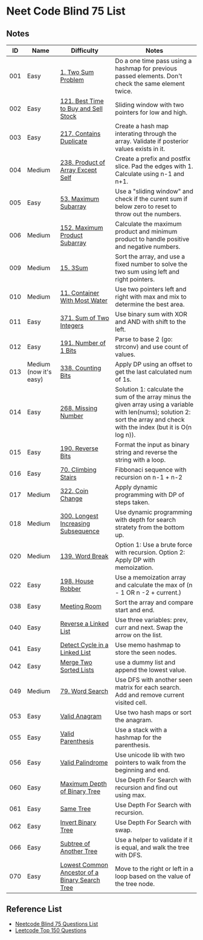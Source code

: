 # Neet Code Blind 75 List

## Notes

| ID  | Name                   | Difficulty                                                                                                                     | Notes                                                                                                                                                                         |
| --- | ---------------------- | ------------------------------------------------------------------------------------------------------------------------------ | ----------------------------------------------------------------------------------------------------------------------------------------------------------------------------- |
| 001 | Easy                   | [1. Two Sum Problem](https://leetcode.com/problems/two-sum/)                                                                   | Do a one time pass using a hashmap for previous passed elements. Don't check the same element twice.                                                                          |
| 002 | Easy                   | [121. Best Time to Buy and Sell Stock](https://leetcode.com/problems/best-time-to-buy-and-sell-stock/description/)             | Sliding window with two pointers for low and high.                                                                                                                            |
| 003 | Easy                   | [217. Contains Duplicate](https://leetcode.com/problems/contains-duplicate/description/)                                       | Create a hash map interating through the array. Validate if posterior values exists in it.                                                                                    |
| 004 | Medium                 | [238. Product of Array Except Self](https://leetcode.com/problems/product-of-array-except-self/description/)                   | Create a prefix and postfix slice. Pad the edges with 1. Calculate using n-1 and n+1.                                                                                         |
| 005 | Easy                   | [53. Maximum Subarray ](https://leetcode.com/problems/maximum-subarray/description/)                                           | Use a "sliding window" and check if the curent sum if below zero to reset to throw out the numbers.                                                                           |
| 006 | Medium                 | [152. Maximum Product Subarray](https://leetcode.com/problems/maximum-product-subarray/description/)                           | Calculate the maximum product and minimum product to handle positive and negative numbers.                                                                                    |
| 009 | Medium                 | [15. 3Sum](https://leetcode.com/problems/3sum/)                                                                                | Sort the array, and use a fixed number to solve the two sum using left and right pointers.                                                                                    |
| 010 | Medium                 | [11. Container With Most Water](https://leetcode.com/problems/container-with-most-water/description/)                          | Use two pointers left and right with max and mix to determine the best area.                                                                                                  |
| 011 | Easy                   | [371. Sum of Two Integers](https://leetcode.com/problems/sum-of-two-integers/description/)                                     | Use binary sum with XOR and AND with shift to the left.                                                                                                                       |
| 012 | Easy                   | [191. Number of 1 Bits](https://leetcode.com/problems/number-of-1-bits/description/)                                           | Parse to base 2 (go: strconv) and use count of values.                                                                                                                        |
| 013 | Medium (now it's easy) | [338. Counting Bits](https://leetcode.com/problems/counting-bits/description/)                                                 | Apply DP using an offset to get the last calculated num of 1s.                                                                                                                |
| 014 | Easy                   | [268. Missing Number](https://leetcode.com/problems/missing-number/description/)                                               | Solution 1: calculate the sum of the array minus the given array using a variable with len(nums); solution 2: sort the array and check with the index (but it is O(n log n)). |
| 015 | Easy                   | [190. Reverse Bits](https://leetcode.com/problems/reverse-bits/description/)                                                   | Format the input as binary string and reverse the string with a loop.                                                                                                         |
| 016 | Easy                   | [70. Climbing Stairs](https://leetcode.com/problems/climbing-stairs/description/)                                              | Fibbonaci sequence with recursion on n-1 + n-2                                                                                                                                |
| 017 | Medium                 | [322. Coin Change](https://leetcode.com/problems/coin-change)                                                                  | Apply dynamic programming with DP of steps taken.                                                                                                                             |
| 018 | Medium                 | [300. Longest Increasing Subsequence](https://leetcode.com/problems/longest-increasing-subsequence/description/)               | Use dynamic programming with depth for search stratety from the bottom up.                                                                                                    |
| 020 | Medium                 | [139. Word Break](https://leetcode.com/problems/word-break/)                                                                   | Option 1: Use a brute force with recursion. Option 2: Apply DP with memoization.                                                                                              |
| 022 | Easy                   | [198. House Robber](https://leetcode.com/problems/house-robber/description/)                                                   | Use a memoization array and calculate the max of (n - 1 OR n -2 + current.)                                                                                                   |
| 038 | Easy                   | [Meeting Room](https://neetcode.io/problems/meeting-schedule)                                                                  | Sort the array and compare start and end.                                                                                                                                     |
| 040 | Easy                   | [Reverse a Linked List](https://leetcode.com/problems/reverse-linked-list/)                                                    | Use three variables: prev, curr and next. Swap the arrow on the list.                                                                                                         |
| 041 | Easy                   | [Detect Cycle in a Linked List](https://leetcode.com/problems/linked-list-cycle/)                                              | Use memo hashmap to store the seen nodes.                                                                                                                                     |
| 042 | Easy                   | [Merge Two Sorted Lists](https://leetcode.com/problems/merge-two-sorted-lists/)                                                | use a dummy list and append the lowest value.                                                                                                                                 |
| 049 | Medium                 | [79. Word Search](https://leetcode.com/problems/word-search/description/)                                                      | Use DFS with another seen matrix for each search. Add and remove current visited cell.                                                                                        |
| 053 | Easy                   | [Valid Anagram](https://leetcode.com/problems/valid-anagram)                                                                   | Use two hash maps or sort the anagram.                                                                                                                                        |
| 055 | Easy                   | [Valid Parenthesis](https://leetcode.com/problems/valid-parentheses/description/)                                              | Use a stack with a hashmap for the parenthesis.                                                                                                                               |
| 056 | Easy                   | [Valid Palindrome](https://leetcode.com/problems/valid-palindrome/description/)                                                | Use unicode lib with two pointers to walk from the beginning and end.                                                                                                         |
| 060 | Easy                   | [Maximum Depth of Binary Tree](https://leetcode.com/problems/maximum-depth-of-binary-tree/description/)                        | Use Depth For Search with recursion and find out using max.                                                                                                                   |
| 061 | Easy                   | [Same Tree](https://leetcode.com/problems/same-tree/description/)                                                              | Use Depth For Search with recursion.                                                                                                                                          |
| 062 | Easy                   | [Invert Binary Tree](https://leetcode.com/problems/invert-binary-tree/description/)                                            | Use Depth For Search with swap.                                                                                                                                               |
| 066 | Easy                   | [Subtree of Another Tree](https://leetcode.com/problems/subtree-of-another-tree/)                                              | Use a helper to validate if it is equal, and walk the tree with DFS.                                                                                                          |
| 070 | Easy                   | [Lowest Common Ancestor of a Binary Search Tree](https://leetcode.com/problems/lowest-common-ancestor-of-a-binary-search-tree) | Move to the right or left in a loop based on the value of the tree node.                                                                                                      |



## Reference List
- [Neetcode Blind 75 Questions List](https://docs.google.com/spreadsheets/d/1A2PaQKcdwO_lwxz9bAnxXnIQayCouZP6d-ENrBz_NXc/edit?gid=0#gid=0)
- [Leetcode Top 150 Questions](https://leetcode.com/studyplan/top-interview-150/)
